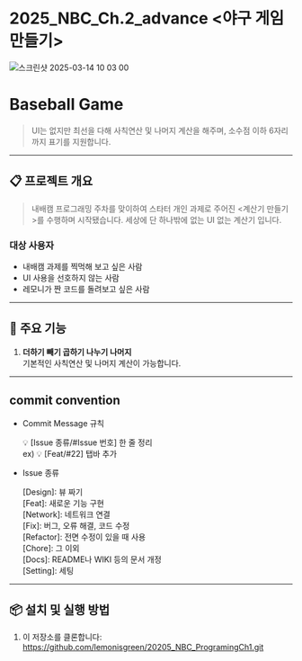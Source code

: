 # 2025_NBC_Ch.2_advance <야구 게임 만들기>

![스크린샷 2025-03-14 10 03 00](https://github.com/user-attachments/assets/7e7abc3f-013e-4022-94df-d1c7b9306967)


# Baseball Game

> UI는 없지만 최선을 다해 사칙연산 및 나머지 계산을 해주며, 소수점 이하 6자리까지 표기를 지원합니다.

---

## 📋 프로젝트 개요

> 내배캠 프로그래밍 주차를 맞이하여 스타터 개인 과제로 주어진 <계산기 만들기>를 수행하며 시작됐습니다. 세상에 단 하나밖에 없는 UI 없는 계산기 입니다.  

### 대상 사용자

- 내배캠 과제를 찍먹해 보고 싶은 사람
- UI 사용을 선호하지 않는 사람
- 레모니가 짠 코드를 돌려보고 싶은 사람 
---

## 📱 주요 기능

1. **더하기 빼기 곱하기 나누기 나머지**  
   기본적인 사칙연산 및 나머지 계산이 가능합니다.
   
---

## commit convention

- Commit Message 규칙
    
    💡 [Issue 종류/#Issue 번호] 한 줄 정리  
    ex) 💡 [Feat/#22] 탭바 추가
  
- Issue 종류
  
   [Design]: 뷰 짜기  
   [Feat]: 새로운 기능 구현  
   [Network]: 네트워크 연결  
   [Fix]: 버그, 오류 해결, 코드 수정  
   [Refactor]: 전면 수정이 있을 때 사용  
   [Chore]: 그 이외  
   [Docs]: README나 WIKI 등의 문서 개정  
   [Setting]: 세팅
    
---

## 📦 설치 및 실행 방법

1. 이 저장소를 클론합니다:  
  https://github.com/lemonisgreen/20205_NBC_ProgramingCh1.git
